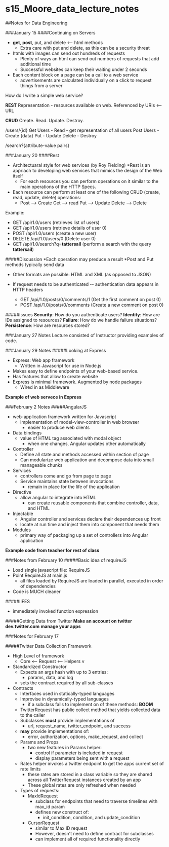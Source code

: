 # s15_Moore_data_lecture_notes
##Notes for Data Engineering

###January 15
####Continuing on Servers
* __get__, __post__, put, and delete  <-- html methods
  * Extra care with put and delete, as this can be a security threat
* htmls with images can send out hundreds of requests
  * Plenty of ways an html can send out numbers of requests that add additional time
  * Successful websites can keep their waiting under 2 seconds
* Each content block on a page can be a call to a web service
  * advertisements are calculated individually on a click to request things from a server

How do I write a simple web service? 

__REST__ 
Representation - resources available on web. Referenced by URIs <-- URL

__CRUD__
Create. Read. Update. Destroy.

/users/{id}
Get Users - Read - get representation of all users
Post Users - Create {data}
Put - Update 
Delete - Destroy

/search?{attribute-value pairs}

###January 20
####Rest
* Architectuaral style for web services (by Roy Fielding) 
  *Rest is an appriach to developing web services that mimics the design of the Web itself
  * For each resources you can perform operations on it similar to the main operations of the HTTP Specs. 
* Each resource can perform at least one of the following CRUD (create, read, update, delete) operations:
  * Post --> Create
    Get --> read
    Put --> Update
    Delete --> Delete

Example: 
  - GET /api/1.0/users (retrieves list of users) 
  - GET /api/1.0/users (retrieve details of user 0)
  - POST /api/1.0/users (create a new user) 
  - DELETE /api/1.0/users/0 (Delete user 0) 
  - GET /api/1.0/search?q=__tattersail__ (perform a search with the query __tattersail__)

#####Discussion
*Each operation may preduce a result
*Post and Put methods typically send data
  * Other formats are possible: HTML and XML (as opposed to JSON)
* If request needs to be authenticated -- authentication data appears in HTTP headers

  - GET /api/1.0/posts/0/comments/1 (Get the first comment on post 0)
  - POST /api/1.0/posts/0/comments  (Create a new comment on post 0)

#####Issues
__Security__: How do you authenticate users?
__Identity__: How are IDs assigned to resources?
__Failure__: How do we handle failure situations?
__Persistence__: How are resources stored?

###January 27 Notes
Lecture consisted of Instructor providing examples of code. 

###January 29 Notes
#####Looking at Express
* Express: Web app framework 
  * Written in Javascript for use in Node.js
* Makes easy to define endpoints of your web-based service.
* Has features that allow to create website
* Express is minimal framework. Augmented by node packages
  * Wired in as Middleware

__Example of web servece in Express__

###February 2 Notes
#####AngularJS
* web-application framework written for Javascript
  * implementation of model-view-controller in web browser
    * easier to produce web clients 
* Data bindings
  * value of HTML tag associated with modal object
    * when one changes, Angular updates other automatically
* Controller 
  * Define all state and methods accessed within section of page
  * Can modularize web application and decompose data into small manageable chunks
* Services 
  * controllers come and go from page to page
  * Service maintains state between invocations
    * remain in place for the life of the application
* Directive
  * allow angular to integrate into HTML 
    * can create reusable components that combine controller, data, and HTML
* Injectable 
  * Angular controller and services declare their dependences up front
  * locate at run time and inject them into component that needs them
* Modules
  * primary way of packaging up a set of controllers into Angular application

__Example code from teacher for rest of class__ 

###Notes from February 10
#####Basic idea of requireJS
* Load single javascript file: RequireJS
* Point RequireJS at main.js
  * all files loaded by RequireJS are loaded in parallel, executed in order of dependencies
* Code is MUCH cleaner 

#####IIFES
* immediately invoked function expression

#####Getting Data from Twitter
__Make an account on twitter__ 
__dev.twitter.com__
__manage your apps__

###Notes for February 17

#####Twitter Data Collection Framework
* High Level of framework 
  * Core <-- Request <-- Helpers 
    v
* Standardized Constructor
  * Expects an args hash with up to 3 entries: 
    * params, data, and log
  * sets the contract required by all sub-classes
* Contracts 
  * Interfaces used in statically-typed languages
  * Improvise in dynamically-typed languages 
    * if a subclass fails to implement on of these methods: __BOOM__
  * TwitterRequest has public collect method that yields collected data to the caller
  * Subclasses __must__ provide implementations of
    * url, request_name, twitter_endpoint, and success
  * __may__ provide implementations of: 
    * error, authorization, options, make_request, and collect
  * Params and Props
    * two new features in Params helper:
      * control if parameter is included in request
      * display parameters being sent with a request
  * Rates helper invokes a twitter endpoint to get the apps current set of rate limits
    * these rates are stored in a class variable so they are shared across all TwitterRequest instances created by an app
    * These global rates are only refreshed when needed
  * Types of requests:
    * MaxIdRequest
      * subclass for endpoints that need to traverse timelines with max_id param
      * defines new construct of:
        * init_condition, condition, and update_condition
    * CursorRequest 
      * similar to Max ID request
      * However, doesn't need to define contract for subclasses
      * can implement all of required functionality directly 
